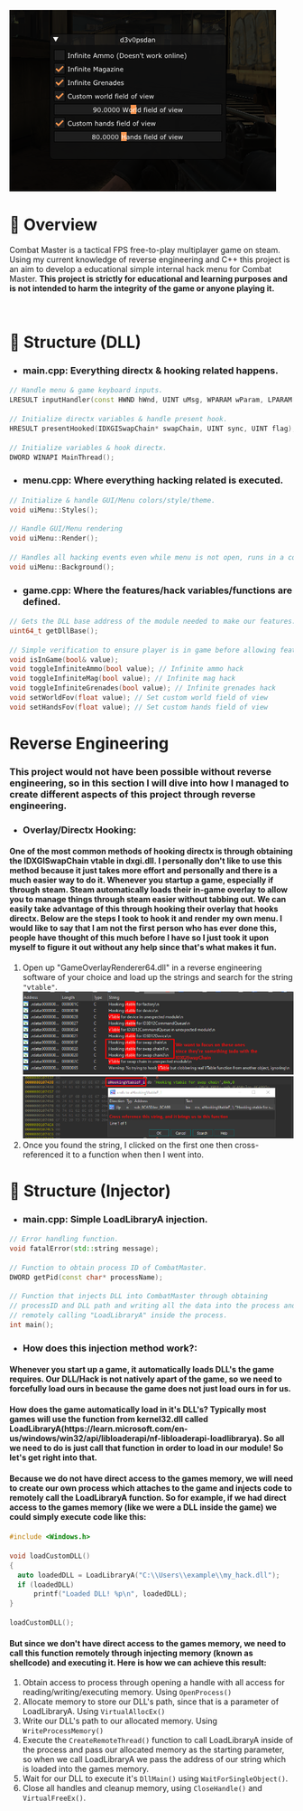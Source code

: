 ![alt text](https://github.com/d3v0psdan/combat-master-internal/blob/main/images/combat2.png?raw=true)

# 🔎 Overview
Combat Master is a tactical FPS free-to-play multiplayer game on steam. Using my current knowledge of reverse engineering and C++ this project is an aim to develop a educational simple internal hack menu for Combat Master.
<b>This project is strictly for educational and learning purposes and is not intended to harm the integrity of the game or anyone playing it.</b>

<br>

# 🔗 Structure (DLL)
* <h3><b>main.cpp: Everything directx & hooking related happens.</b></h3>
```cpp
// Handle menu & game keyboard inputs.
LRESULT inputHandler(const HWND hWnd, UINT uMsg, WPARAM wParam, LPARAM lParam);

// Initialize directx variables & handle present hook.
HRESULT presentHooked(IDXGISwapChain* swapChain, UINT sync, UINT flag);

// Initialize variables & hook directx.
DWORD WINAPI MainThread();
```
* <h3><b>menu.cpp: Where everything hacking related is executed.</b></h3>
```cpp
// Initialize & handle GUI/Menu colors/style/theme.
void uiMenu::Styles();

// Handle GUI/Menu rendering
void uiMenu::Render();

// Handles all hacking events even while menu is not open, runs in a constant loop.
void uiMenu::Background();
```

* <h3><b>game.cpp: Where the features/hack variables/functions are defined.</b></h3>
```cpp
// Gets the DLL base address of the module needed to make our features.
uint64_t getDllBase();

// Simple verification to ensure player is in game before allowing features to execute.
void isInGame(bool& value);
void toggleInfiniteAmmo(bool value); // Infinite ammo hack
void toggleInfiniteMag(bool value); // Infinite mag hack
void toggleInfiniteGrenades(bool value); // Infinite grenades hack
void setWorldFov(float value); // Set custom world field of view
void setHandsFov(float value); // Set custom hands field of view
```

# Reverse Engineering

<h3>This project would not have been possible without reverse engineering, so in this section I will dive into how I managed to create different aspects of this project through reverse engineering.</h3>

* <h3><b>Overlay/Directx Hooking:</b></h3>
<h4>One of the most common methods of hooking directx is through obtaining the IDXGISwapChain vtable in dxgi.dll. I personally don't like to use this method because it just takes more effort and personally and there is a much easier way to do it. Whenever you startup a game, especially if through steam. Steam automatically loads their in-game overlay to allow you to manage things through steam easier without tabbing out. We can easily take advantage of this through hooking their overlay that hooks directx. Below are the steps I took to hook it and render my own menu. I would like to say that I am not the first person who has ever done this, people have thought of this much before I have so I just took it upon myself to figure it out without any help since that's what makes it fun.</h4>

1. Open up "GameOverlayRenderer64.dll" in a reverse engineering software of your choice and load up the strings and search for the string `"vtable"`.
![alt text](https://github.com/d3v0psdan/combat-master-internal/blob/main/images/RE_1.png?raw=true)
![alt text](https://github.com/d3v0psdan/combat-master-internal/blob/main/images/RE_2.png?raw=true)
2. Once you found the string, I clicked on the first one then cross-referenced it to a function when then I went into.

# 🔗 Structure (Injector)
* <h3><b>main.cpp: Simple LoadLibraryA injection.</b></h3>
```cpp
// Error handling function.
void fatalError(std::string message);

// Function to obtain process ID of CombatMaster.
DWORD getPid(const char* processName);

// Function that injects DLL into CombatMaster through obtaining
// processID and DLL path and writing all the data into the process and then
// remotely calling "LoadLibraryA" inside the process. 
int main();
```
* <h3><b>How does this injection method work?:</b></h2>
<h4>Whenever you start up a game, it automatically loads DLL's the game requires. Our DLL/Hack is not natively apart of the game, so we need to forcefully load ours in because the game does not just load ours in for us.</h4>

<h4>How does the game automatically load in it's DLL's? Typically most games will use the function from <b>kernel32.dll</b> called <b>LoadLibraryA</b>(https://learn.microsoft.com/en-us/windows/win32/api/libloaderapi/nf-libloaderapi-loadlibrarya).
So all we need to do is just call that function in order to load in our module! So let's get right into that.
</h4>

<h4>Because we do not have direct access to the games memory, we will need to create our own process which attaches to the game and injects code to remotely call the LoadLibraryA function. So for example, if we had direct access to the games memory (like we were a DLL inside the game) we could simply execute code like this:</h4>

```cpp
#include <Windows.h>

void loadCustomDLL()
{
  auto loadedDLL = LoadLibraryA("C:\\Users\\example\\my_hack.dll");
  if (loadedDLL)
      printf("Loaded DLL! %p\n", loadedDLL);
}

loadCustomDLL();
```

<h4>But since we don't have direct access to the games memory, we need to call this function remotely through injecting memory (known as shellcode) and executing it. Here is how we can achieve this result:</h4>

1. Obtain access to process through opening a handle with all access for reading/writing/executing memory. Using `OpenProcess()`
2. Allocate memory to store our DLL's path, since that is a parameter of LoadLibraryA. Using `VirtualAllocEx()`
3. Write our DLL's path to our allocated memory. Using `WriteProcessMemory()`
4. Execute the `CreateRemoteThread()` function to call LoadLibraryA inside of the process and pass our allocated memory as the starting parameter, so when we call LoadLibraryA we pass the address of our string which is loaded into the games memory.
5. Wait for our DLL to execute it's `DllMain()` using `WaitForSingleObject()`.
6. Close all handles and cleanup memory, using `CloseHandle()` and `VirtualFreeEx()`.
